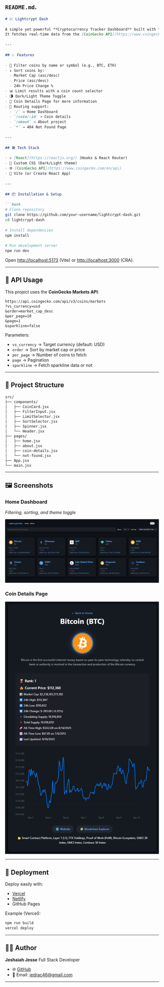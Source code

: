  `README.md`.
---

````markdown
# 💹 Lightcrypt Dash

A simple yet powerful **Cryptocurrency Tracker Dashboard** built with **React**.  
It fetches real-time data from the [CoinGecko API](https://www.coingecko.com/en/api) and provides features like filtering, sorting, dark/light theme, and detailed coin pages.

---

## ✨ Features

- 🔎 Filter coins by name or symbol (e.g., BTC, ETH)
- ↕️ Sort coins by:
  - Market Cap (asc/desc)
  - Price (asc/desc)
  - 24h Price Change %
- 📊 Limit results with a coin count selector
- 🌗 Dark/Light Theme Toggle
- 📄 Coin Details Page for more information
- 🧭 Routing support:
  - `/` → Home Dashboard
  - `/coin/:id` → Coin details
  - `/about` → About project
  - `*` → 404 Not Found Page

---

## 🛠️ Tech Stack

- ⚛️ [React](https://reactjs.org/) (Hooks & React Router)
- 🎨 Custom CSS (Dark/Light theme)
- 🌐 [CoinGecko API](https://www.coingecko.com/en/api)
- 🚀 Vite (or Create React App)

---

## 📦 Installation & Setup

```bash
# Clone repository
git clone https://github.com/your-username/lightcrypt-dash.git
cd lightcrypt-dash

# Install dependencies
npm install

# Run development server
npm run dev
````

Open [http://localhost:5173](http://localhost:5173) (Vite) or [http://localhost:3000](http://localhost:3000) (CRA).

---

## 🔌 API Usage

This project uses the **CoinGecko Markets API**:

```
https://api.coingecko.com/api/v3/coins/markets
?vs_currency=usd
&order=market_cap_desc
&per_page=10
&page=1
&sparkline=false
```

Parameters:

* `vs_currency` → Target currency (default: USD)
* `order` → Sort by market cap or price
* `per_page` → Number of coins to fetch
* `page` → Pagination
* `sparkline` → Fetch sparkline data or not

---

## 📂 Project Structure

```
src/
├── components/
│   ├── CoinCard.jsx
│   ├── FilterInput.jsx
│   ├── LimitSelector.jsx
│   ├── SortSelector.jsx
│   ├── Spinner.jsx
│   └── Header.jsx
├── pages/
│   ├── home.jsx
│   ├── about.jsx
│   ├── coin-details.jsx
│   └── not-found.jsx
├── App.jsx
└── main.jsx
```

---

## 🖼️ Screenshots

### Home Dashboard

*Filtering, sorting, and theme toggle*

![Dashboard Screenshot](./screenshots/dashboard.png)

### Coin Details Page

![Coin Details Screenshot](./screenshots/details.png)

---

## 🚀 Deployment

Deploy easily with:

* [Vercel](https://vercel.com)
* [Netlify](https://netlify.com)
* GitHub Pages

Example (Vercel):

```bash
npm run build
vercel deploy
```

---

## 👨‍💻 Author

**Jeshaiah Jesse**
Full Stack Developer

* 🌐 [GitHub](https://github.com/Jeshaiah73)
* 💌 Email: [jedrac46@gmail.com](mailto:jedrac46@gmail.com)

---

```